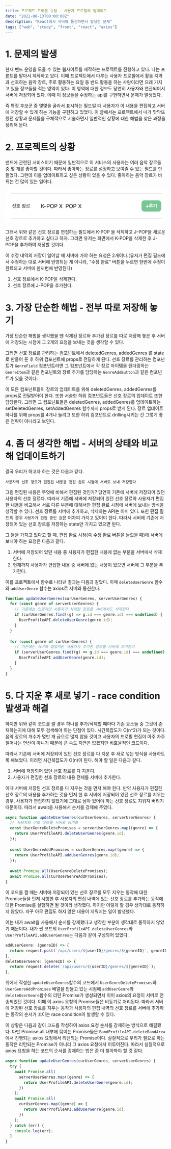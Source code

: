 ```yaml
---
title: 프로젝트 트러블 슈팅 - 사용자 프로필의 업데이트
date: "2022-08-13T00:00:00Z"
description: "React에서 서버와 통신하면서 발생한 문제"
tags: ["web", "study", "front", "react", "axios"]
---
```


# 1. 문제의 발생

현재 밴드 운영을 도울 수 있는 웹사이트를 제작하는 프로젝트를 진행하고 있다. 나는 프론트를 맡아서 제작하고 있다. 이때 프로젝트에서 다루는 사용자 프로필에서 활동 지역과 선호하는 음악 장르, 주로 활동하는 요일 등 밴드 활동을 하는 사람이라면 으레 가지고 있을 정보들을 적는 영역이 있다. 이 영역에 대한 정보도 당연히 사용자와 연관되어서 서버에 저장되어 있다. 이때 이 정보들을 수정하는 api를 구현하면서 문제가 발생했다.

즉 특정 후보군 중 몇몇을 골라서 표시하는 필드일 때 사용자가 이 내용을 편집하고 서버에 저장할 수 있게 하는 기능을 구현하고 있었다. 이 글에서는 프로젝트에서 내가 맞닥뜨렸던 상황과 문제들을 구체적으로 서술하면서 일반적인 상황에 대한 해법을 찾은 과정을 정리해 둔다.

# 2. 프로젝트의 상황

밴드에 관련된 서비스이기 때문에 일반적으로 이 서비스의 사용자는 여러 음악 장르들 중 몇 개를 좋아할 것이다. 따라서 좋아하는 장르를 설정하고 보여줄 수 있는 필드를 만들었다. 그런데 이를 업데이트하고 싶은 상황이 있을 수 있다. 좋아하는 음악 장르가 바뀌는 건 많이 있는 일이다.

![editfield](./editfield.png)

그래서 위와 같은 선호 장르를 편집하는 필드에서 K-POP 을 삭제하고 J-POP을 새로운 선호 장르로 추가하고 싶다고 하자. 그러면 유저는 화면에서 K-POP을 삭제한 후 J-POP을 추가하여 저장할 것이다.

이 수정 내역의 저장이 일어날 때 서버에 가야 하는 요청은 2개이다.(유저가 편집 필드에서 수정하는 대로 서버에 반영되는 게 아니라, "수정 완료" 버튼을 누르면 한번에 수정이 완료되고 서버에 한꺼번에 반영된다)

1. 선호 장르에서 K-POP을 삭제한다.
2. 선호 장르에 J-POP을 추가한다.

# 3. 가장 단순한 해법 - 전부 따로 저장해 놓기

가장 단순한 해법을 생각했을 땐 삭제된 장르와 추가된 장르를 따로 저장해 놓은 후 서버에 저장되는 시점에 그 2개의 요청을 보내는 것을 생각할 수 있다.

그러면 선호 장르를 관리하는 컴포넌트에서 deletedGenres, addedGenres 를 state로 만들어 둔 후 하위 컴포넌트에 props로 전달하게 된다. 선호 장르를 관리하는 컴포넌트가 `GenreField` 컴포넌트라면 그 컴포넌트에서 각 장르 아이템을 렌더링하는 `GenreItem`과 같은 컴포넌트와 장르 추가를 담당하는 `GenreAddButton`과 같은 컴포넌트가 있을 것이다.

이 모든 컴포넌트들이 장르의 업데이트를 위해 deletedGenres, addedGenres를 props로 전달받아야 한다. 또한 서술한 하위 컴포넌트들은 선호 장르의 업데이트 또한 담당한다. 그러면 그 컴포넌트들은 deletedGenres, addedGenres를 업데이트하는 setDeletedGenres, setAddedGenres 함수까지 props로 받게 된다. 장르 업데이트 하나를 위해 props를 4개나 늘리고 또한 하위 컴포넌트로 drilling시키는 건 그렇게 좋은 전략이 아니라고 보인다.

# 4. 좀 더 생각한 해법 - 서버의 상태와 비교해 업데이트하기

결국 우리가 하고자 하는 것은 다음과 같다.

```
사용자의 선호 장르가 편집된 내용을 편집 완료 시점에 서버로 보내 저장한다.
```

그럼 편집된 내용은 무엇에 비해서 편집된 것인가? 당연히 기존에 서버에 저장되어 있던 사용자의 선호 장르다. 따라서 기존에 서버에 저장되어 있던 선호 장르와 사용자가 편집한 내용을 비교해서 서로 다른 부분에 대해서만 편집 완료 시점에 서버에 보내는 방식을 생각할 수 있다. 선호 장르를 서버에 추가하고, 삭제하는 API는 이미 있다. 또한 편집 필드의 경우 `사용자가 편집 중인 값`은 어차피 가지고 있어야 한다. 따라서 서버에 기존에 저장되어 있는 선호 장르를 저장하는 state만 가지고 있으면 된다.

그 둘을 가지고 있다고 할 때, 편집 완료 시점(즉 수정 완료 버튼을 눌렀을 때)에 서버에 보내야 하는 요청은 다음과 같다.

1. 서버에 저장되어 있던 내용 중 사용자가 편집한 내용에 없는 부분을 서버에서 삭제한다.
2. 현재까지 사용자가 편집한 내용 중 서버에 없는 내용이 있으면 서버에 그 부분을 추가한다.

이를 프로젝트에서 함수로 나타낸 결과는 다음과 같았다. 이때 `deleteUserGenre` 함수와 `addUserGenre` 함수는 axios로 서버와 통신한다.

```jsx
function updateUserGenres(curUserGenres, serverUserGenres) {
  for (const genre of serverUserGenres) {
    // 기존에는 있었지만 사용자가 삭제한 장르를 서버에서도 삭제한다
    if (curUserGenres.find((g) => g.id === genre.id) === undefined) {
      UserProfileAPI.deleteUserGenre(genre.id);
    }
  }

  for (const genre of curUserGenres) {
    // 기존에는 서버에 없었지만 사용자가 추가한 장르를 서버에 추가한다
    if (serverUserGenres.find((g) => g.id === genre.id) === undefined) {
      UserProfileAPI.addUserGenre(genre.id);
    }
  }
}
```

# 5. 다 지운 후 새로 넣기 - race condition 발생과 해결

하지만 위와 같이 코드를 짤 경우 하나를 추가/삭제할 때마다 기존 요소들 중 그것이 존재하는지에 대해 모두 검색해야 하는 단점이 있다. 시간복잡도가 O(n^2)가 되는 것이다. 음악 장르의 개수가 몇만 개 급으로 많지 않을 것이고 사용자의 프로필 편집이 아주 자주 일어나는 연산이 아니기 때문에 큰 속도 지연은 없겠지만 비효율적인 코드이다.

따라서 기존에 서버에 저장되어 있던 선호 장르를 다 지운 후 새로 넣는 방식을 사용하도록 해보았다. 이러면 시간복잡도가 O(n)이 된다. 해야 할 일은 다음과 같다.

1. 서버에 저장되어 있던 선호 장르를 다 지운다.
2. 사용자가 편집한 선호 장르의 내용 전체를 서버에 추가한다.

이때 서버에 저장된 선호 장르를 다 지우는 것을 먼저 해야 한다. 만약 사용자가 편집한 선호 장르의 내용을 추가하는 것을 먼저 한 후 서버에 저장되어 있던 선호 장르를 지우는 경우, 사용자가 편집하지 않았기에 그대로 남아 있어야 하는 선호 장르도 지워져 버리기 때문이다. 따라서 await을 사용해서 순서를 강제해 주었다.

```jsx
async function updateUserGenres(curUserGenres, serverUserGenres) {
  // 사용자의 선호 장르를 서버와 동기화
  const UserGenreDeletePromises = serverUserGenres.map((genre) => {
    return UserProfileAPI.deleteUserGenres(genre.id);
  });

  const UserGenreAddPromises = curUserGenres.map((genre) => {
    return UserProfileAPI.addUserGenres(genre.id);
  });

  await Promise.all(UserGenreDeletePromises);
  await Promise.all(CurUserGenreAddPromises);
}
```

이 코드를 짤 때는 서버에 저장되어 있는 선호 장르를 모두 지우는 동작에 대한 Promise들을 먼저 시행한 후 사용자의 편집 내역에 있는 선호 장르를 추가하는 동작에 대한 Promise를 실행하면 될 것이라 생각했다. 하지만 이렇게 할 경우 생각대로 동작하지 않았다. 자꾸 아무 편집도 하지 않은 내용이 지워지는 일이 발생했다.

이는 내가 await을 사용해서 순서를 강제했다고 생각한 부분이 생각대로 동작하지 않았기 때문이다. 내가 짠 코드의 `UserProfileAPI.deleteUserGenres`와 `UserProfileAPI.addUserGenres`는 다음과 같이 구성되어 있었다.

```jsx
addUserGenre: (genreID) => {
  return request.post(`/api/users/${userID}/genres/${genreID}`, genreID);
},
deleteUserGenre: (genreID) => {
  return request.delete(`/api/users/${userID}/genres/${genreID}`);
},
```

위에서 작성한 `updateUserGenres`함수의 코드에서 `UserGenreDeletePromises`와 `UserGenreAddPromises` 배열을 만들고 있는 시점에 `addUserGenre`와 `deleteUserGenre`함수의 리턴 Promise가 생성되면서 이미 axios의 요청이 서버로 전송되었던 것이다. 이때 이 axios 요청의 Promise들은 비동기로 처리된다. 따라서 서버에 저장된 선호 장르를 지우는 동작과 사용자의 편집 내역의 선호 장르를 서버에 추가하는 동작의 순서가 꼬이는 race condition이 발생할 수 있다.

이 상황은 다음과 같이 코드를 작성하여 axios 요청 순서를 강제하는 방식으로 해결했다. 다만 Promise.all 내부에 묶이는 Promise들은 `BandProfileAPI.deleteBandArea`에서 진행되는 axios 요청에서 리턴되는 Promise이다. 실질적으로 우리가 필요로 하는 동작은 리턴되는 Promise가 아니라 그 axios 요청에서 이루어진다. 따라서 실질적으로 axios 요청을 하는 코드의 순서를 강제하는 법은 좀 더 찾아봐야 할 것 같다.

```jsx
async function updateUserGenres(curUserGenres, serverUserGenres) {
  try {
    await Promise.all(
      serverUserGenres.map((genre) => {
        return UserProfileAPI.deleteUserGenre(genre.id);
      })
    );
    await Promise.all(
      curUserGenres.map((genre) => {
        return UserProfileAPI.addUserGenre(genre.id);
      })
    );
  } catch (err) {
    console.log(err);
  }
}
```
